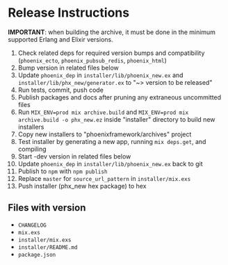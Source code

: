 # Release Instructions

**IMPORTANT**: when building the archive, it must be done in the minimum supported Erlang and Elixir versions.

  1. Check related deps for required version bumps and compatibility (`phoenix_ecto`, `phoenix_pubsub_redis`, `phoenix_html`)
  2. Bump version in related files below
  3. Update `phoenix_dep` in `installer/lib/phoenix_new.ex` and `installer/lib/phx_new/generator.ex` to "~> version to be released"
  4. Run tests, commit, push code
  5. Publish packages and docs after pruning any extraneous uncommitted files
  6. Run `MIX_ENV=prod mix archive.build` and `MIX_ENV=prod mix archive.build -o phx_new.ez` inside "installer" directory to build new installers
  7. Copy new installers to "phoenixframework/archives" project
  8. Test installer by generating a new app, running `mix deps.get`, and compiling
  9. Start -dev version in related files below
  10. Update `phoenix_dep` in `installer/lib/phoenix_new.ex` back to git
  11. Publish to `npm` with `npm publish`
  12. Replace `master` for `source_url_pattern` in `installer/mix.exs`
  13. Push installer (phx_new hex package) to hex

## Files with version

  * `CHANGELOG`
  * `mix.exs`
  * `installer/mix.exs`
  * `installer/README.md`
  * `package.json`
